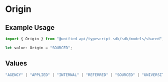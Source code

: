# Origin

## Example Usage

```typescript
import { Origin } from "@unified-api/typescript-sdk/sdk/models/shared";

let value: Origin = "SOURCED";
```

## Values

```typescript
"AGENCY" | "APPLIED" | "INTERNAL" | "REFERRED" | "SOURCED" | "UNIVERSITY"
```